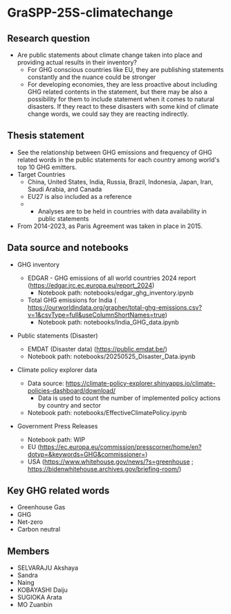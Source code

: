 # GraSPP-25S-climatechange
## Research question
- Are public statements about climate change taken into place and providing actual results in their inventory?
  - For GHG conscious countries like EU, they are publishing statements constantly and the nuance could be stronger
  - For developing economies, they are less proactive about including GHG related contents in the statement, but there may be also a possibility for them to include statement when it comes to natural disasters. If they react to these disasters with some kind of climate change words, we could say they are reacting indirectly.

## Thesis statement
- See the relationship between GHG emissions and frequency of GHG related words in the public statements for each country among world's top 10 GHG emitters.
- Target Countries
    - China, United States, India, Russia, Brazil, Indonesia, Japan, Iran, Saudi Arabia, and Canada
    - EU27 is also included as a reference
    - * Analyses are to be held in countries with data availability in public statements
- From 2014-2023, as Paris Agreement was taken in place in 2015.

## Data source and notebooks
- GHG inventory
    - EDGAR - GHG emissions of all world countries 2024 report (https://edgar.jrc.ec.europa.eu/report_2024)
        - Notebook path: notebooks/edgar_ghg_inventory.ipynb
    - Total GHG emissions for India ( https://ourworldindata.org/grapher/total-ghg-emissions.csv?v=1&csvType=full&useColumnShortNames=true)
        - Notebook path: notebooks/India_GHG_data.ipynb

- Public statements (Disaster)
    - EMDAT (Disaster data) (https://public.emdat.be/)
    - Notebook path: notebooks/20250525_Disaster_Data.ipynb

- Climate policy explorer data
    - Data source: https://climate-policy-explorer.shinyapps.io/climate-policies-dashboard/download/
        - Data is used to count the number of implemented policy actions by country and sector
    - Notebook path: notebooks/EffectiveClimatePolicy.ipynb

- Government Press Releases
    - Notebook path: WIP
    - EU (https://ec.europa.eu/commission/presscorner/home/en?dotyp=&keywords=GHG&commissioner=)
    - USA (https://www.whitehouse.gov/news/?s=greenhouse ; https://bidenwhitehouse.archives.gov/briefing-room/)

## Key GHG related words
- Greenhouse Gas
- GHG
- Net-zero
- Carbon neutral

## Members
- SELVARAJU Akshaya
- Sandra
- Naing
- KOBAYASHI Daiju
- SUGIOKA Arata
- MO Zuanbin
